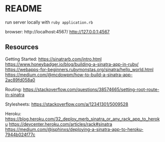 # README


run server locally with
`ruby application.rb`

browser:
http://localhost:4567/
http://127.0.0.1:4567



## Resources
Getting Started:
https://sinatrarb.com/intro.html
https://www.honeybadger.io/blog/building-a-sinatra-app-in-ruby/
https://webapps-for-beginners.rubymonstas.org/sinatra/hello_world.html
https://medium.com/@mcdowpm/how-to-build-a-sinatra-app-2ac89fd058a0

Routing:
https://stackoverflow.com/questions/38574665/setting-root-route-in-sinatra

Stylesheets:
https://stackoverflow.com/a/12341301/5009528

Heroku:
https://blog.heroku.com/32_deploy_merb_sinatra_or_any_rack_app_to_heroku
https://devcenter.heroku.com/articles/rack#sinatra
https://medium.com/@isphinxs/deploying-a-sinatra-app-to-heroku-7944b024f77c